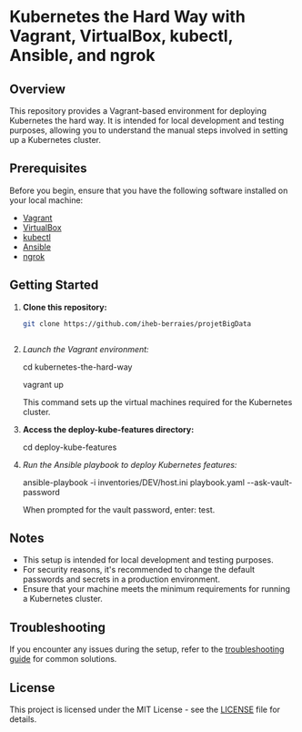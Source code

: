 # Kubernetes the Hard Way with Vagrant, VirtualBox, kubectl, Ansible, and ngrok

## Overview

This repository provides a Vagrant-based environment for deploying Kubernetes the hard way. It is intended for local development and testing purposes, allowing you to understand the manual steps involved in setting up a Kubernetes cluster.

## Prerequisites

Before you begin, ensure that you have the following software installed on your local machine:

- [Vagrant](https://www.vagrantup.com/)
- [VirtualBox](https://www.virtualbox.org/)
- [kubectl](https://kubernetes.io/docs/tasks/tools/install-kubectl/)
- [Ansible](https://docs.ansible.com/ansible/latest/installation_guide/intro_installation.html)
- [ngrok](https://ngrok.com/)

## Getting Started

1. **Clone this repository:**

   ```bash
   git clone https://github.com/iheb-berraies/projetBigData
   
   

2. *Launch the Vagrant environment:*

   
   cd kubernetes-the-hard-way
   
   vagrant up
   

   This command sets up the virtual machines required for the Kubernetes cluster.

4. **Access the deploy-kube-features directory:**

   
   cd deploy-kube-features
   

5. *Run the Ansible playbook to deploy Kubernetes features:*

   
   ansible-playbook -i inventories/DEV/host.ini playbook.yaml --ask-vault-password
   

   When prompted for the vault password, enter: test.

## Notes

- This setup is intended for local development and testing purposes.
- For security reasons, it's recommended to change the default passwords and secrets in a production environment.
- Ensure that your machine meets the minimum requirements for running a Kubernetes cluster.

## Troubleshooting

If you encounter any issues during the setup, refer to the [troubleshooting guide](docs/troubleshooting.md) for common solutions.

## License

This project is licensed under the MIT License - see the [LICENSE](LICENSE) file for details.
```
